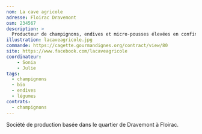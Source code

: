 ```yaml
---
nom: La cave agricole
adresse: Floirac Dravemont
osm: 234567
description: >
  Producteur de champignons, endives et micro-pousses élevées en confinement 
illustration: lacaveagricole.jpg
commande: https://cagette.gourmandignes.org/contract/view/80
site: https://www.facebook.com/lacaveagricole
coordinateur: 
    - Sonia
    - Julie
tags:
  - champignons
  - bio
  - endives
  - légumes
contrats: 
  - champignons
---
```

Société de production basée dans le quartier de Dravemont à Floirac.